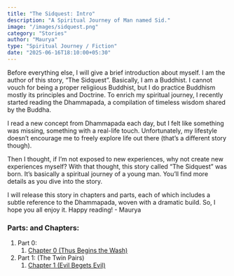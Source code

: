 ```yaml
---
title: "The Sidquest: Intro"
description: "A Spiritual Journey of Man named Sid."
image: "/images/sidquest.png"
category: "Stories"
author: "Maurya"
type: "Spiritual Journey / Fiction"
date: "2025-06-16T18:10:00+05:30"
---
```


Before everything else, I will give a brief introduction about myself. I am the author of this story, “The Sidquest”. Basically, I am a Buddhist. I cannot vouch for being a proper religiious Buddhist, but I do practice Buddhism mostly its principles and Doctrine. To enrich my spiritual journey, I recently started reading the Dhammapada, a compilation of timeless wisdom shared by the Buddha. 

I read a new concept from Dhammapada each day, but I felt like something was missing, something with a real-life touch. Unfortunately, my lifestyle doesn’t encourage me to freely explore life out there (that’s a different story though). 

Then I thought, if I’m not exposed to new experiences, why not create new experiences myself? With that thought, this story called “The Sidquest” was born. It’s basically a spiritual journey of a young man. You’ll find more details as you dive into the story. 

I will release this story in chapters and parts, each of which includes a subtle reference to the Dhammapada, woven with a dramatic build. So, I hope you all enjoy it. Happy reading! 
	- Maurya


### Parts: and Chapters:
1. Part 0:
   1. <font color="maroon">[Chapter 0 (Thus Begins the Wash)](https://mauryasmind.vercel.app/posts/sidquest00)</font>
2. Part 1: (The Twin Pairs)
   1. <font color="maroon">[Chapter 1 (Evil Begets Evil)](https://mauryasmind.vercel.app/posts/sidquest11)</font>
   
